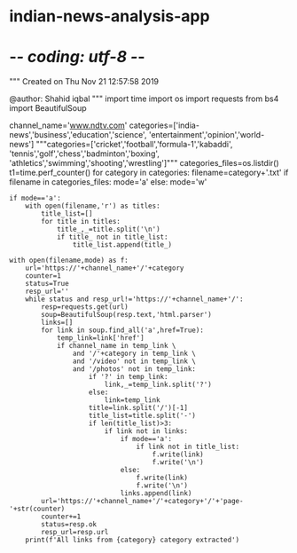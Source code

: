 # indian-news-analysis-app

# -*- coding: utf-8 -*-
"""
Created on Thu Nov 21 12:57:58 2019

@author: Shahid iqbal
"""
import time
import os
import requests
from bs4 import BeautifulSoup

channel_name='www.ndtv.com'
categories=['india-news','business','education','science',
            'entertainment','opinion','world-news']
"""categories=['cricket','football','formula-1','kabaddi',
            'tennis','golf','chess','badminton','boxing',
            'athletics','swimming','shooting','wrestling']"""
categories_files=os.listdir()
t1=time.perf_counter()
for category in categories:
    filename=category+'.txt'
    if filename in categories_files:
        mode='a'
    else:
        mode='w'
        
    if mode=='a':
        with open(filename,'r') as titles:
            title_list=[]
            for title in titles:
                title_,_=title.split('\n')
                if title_ not in title_list:
                    title_list.append(title_)
                    
    with open(filename,mode) as f:
        url='https://'+channel_name+'/'+category
        counter=1
        status=True
        resp_url=''
        while status and resp_url!='https://'+channel_name+'/':
            resp=requests.get(url)
            soup=BeautifulSoup(resp.text,'html.parser')
            links=[]
            for link in soup.find_all('a',href=True):
                temp_link=link['href']
                if channel_name in temp_link \
                    and '/'+category in temp_link \
                    and '/video' not in temp_link \
                    and '/photos' not in temp_link:
                        if '?' in temp_link:
                            link,_=temp_link.split('?')
                        else:
                            link=temp_link
                        title=link.split('/')[-1]
                        title_list=title.split('-')
                        if len(title_list)>3:
                            if link not in links:
                                if mode=='a':
                                    if link not in title_list:
                                        f.write(link)
                                        f.write('\n')
                                else:
                                    f.write(link)
                                    f.write('\n')
                                links.append(link)
            url='https://'+channel_name+'/'+category+'/'+'page-'+str(counter)
            counter+=1
            status=resp.ok
            resp_url=resp.url
        print(f'All links from {category} category extracted')
